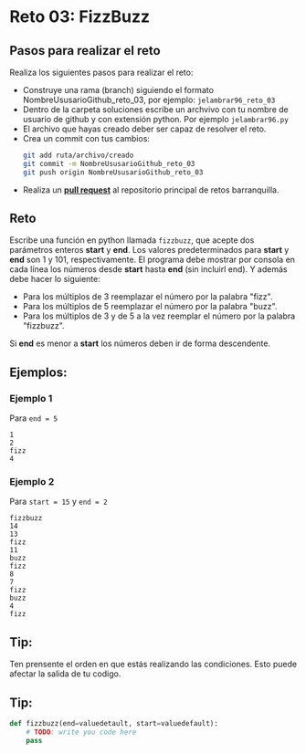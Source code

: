 # Reto 03: FizzBuzz

## Pasos para realizar el reto

Realiza los siguientes pasos para realizar el reto: 
- Construye una rama (branch) siguiendo el formato NombreUsusarioGithub_reto_03, por ejemplo: `jelambrar96_reto_03`
- Dentro de la carpeta soluciones escribe un archvivo con tu nombre de usuario de github y con extensión python. Por ejemplo `jelambrar96.py`
- El archivo que hayas creado deber ser capaz de resolver el reto. 
- Crea un commit con tus cambios:
    ```bash
    git add ruta/archivo/creado
    git commit -m NombreUsusarioGithub_reto_03
    git push origin NombreUsusarioGithub_reto_03
    ```
- Realiza un [**pull request**](https://docs.github.com/es/pull-requests/collaborating-with-pull-requests/proposing-changes-to-your-work-with-pull-requests/creating-a-pull-request) al repositorio principal de retos barranquilla. 

## Reto

Escribe una función en python llamada `fizzbuzz`, que acepte dos parámetros enteros **start** y **end**. Los valores predeterminados para **start** y **end** son 1 y 101, respectivamente. El programa debe mostrar por consola en cada línea los números desde **start** hasta **end** (sin incluirl end). Y además debe hacer lo siguiente:  
- Para los múltiplos de 3 reemplazar el número por la palabra "fizz".
- Para los múltiplos de 5 reemplazar el número por la palabra "buzz".
- Para los múltiplos de 3 y de 5 a la vez reemplar el número por la palabra "fizzbuzz".

Si **end** es menor a **start** los números deben ir de forma descendente.  


## Ejemplos: 

### Ejemplo 1

Para `end = 5`
```plain 
1
2
fizz
4
```

### Ejemplo 2

Para `start = 15` y `end = 2`
```
fizzbuzz
14
13
fizz
11
buzz
fizz
8
7
fizz
buzz
4
fizz
```

## Tip:

Ten prensente el orden en que estás realizando las condiciones. Esto puede afectar la salida de tu codigo.


## Tip: 

```python
def fizzbuzz(end=valuedetault, start=valuedefault):
    # TODO: write you code here
    pass
```
